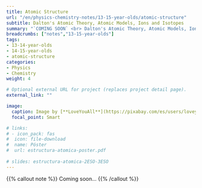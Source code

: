 ```yaml
---
title: Atomic Structure
url: "/en/physics-chemistry-notes/13-15-year-olds/atomic-structure"
subtitle: Dalton's Atomic Theory, Atomic Models, Ions and Isotopes
summary: "`COMING SOON` <br> Dalton's Atomic Theory, Atomic Models, Ions and Isotopes."
breadcrumbs: ["notes","13-15-year-olds"]
tags:
- 13-14-year-olds
- 14-15-year-olds
- atomic-structure
categories:
- Physics
- Chemistry
weight: 4

# Optional external URL for project (replaces project detail page).
external_link: ""

image:
  caption: Image by [**LoveYouAll**](https://pixabay.com/es/users/loveyouall-3307648/) on [Pixabay](https://pixabay.com/es/)
  focal_point: Smart

# links:
# - icon_pack: fas
#  icon: file-download
#  name: Póster
#  url: estructura-atomica-poster.pdf
  
# slides: estructura-atomica-2ESO-3ESO  
---
```


{{% callout note %}}
Coming soon...
{{% /callout %}}
